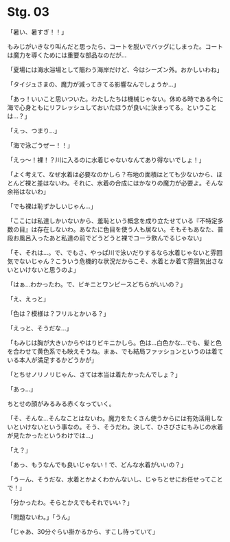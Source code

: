 # Stg. 03

「暑い、暑すぎ！！」

もみじがいきなり叫んだと思ったら、コートを脱いでバッグにしまった。コートは魔力を導くためには重要な部品なのだが…

「夏場には海水浴場として賑わう海岸だけど、今はシーズン外。おかしいわね」

「タイジュさまの、魔力が減ってきてる影響なんでしょうか…」

「あっ！いいこと思いついた。わたしたちは機械じゃない。休める時である今に海で心身ともにリフレッシュしておいたほうが良いに決まってる。ということは…？」

「えっ、つまり…」

「海で泳ごうぜー！！」

「えっ～！裸！？川に入るのに水着じゃないなんてあり得ないでしょ！」

「よく考えて、なぜ水着は必要なのかしら？布地の面積はとても少ないから、ほとんど裸と差はないわ。それに、水着の合成にはかなりの魔力が必要よ。そんな余裕はないわ」

「でも裸は恥ずかしいじゃん…」

「ここには私達しかいないから、羞恥という概念を成り立たせている『不特定多数の目』は存在しないわ。あなたに色目を使う人も居ない。そもそもあなた、普段お風呂入ったあと私達の前でどうどうと裸でコーラ飲んでるじゃない」

「そ、それは…。で、でもさ、やっぱ川で泳いだりするなら水着じゃないと雰囲気でないじゃん？こういう危機的な状況だからこそ、水着とか着て雰囲気出さないといけないと思うのよ」

「はぁ…わかったわ。で、ビキニとワンピースどちらがいいの？」

「え、えっと」

「色は？模様は？フリルとかいる？」

「えっと、そうだな…」

「もみじは胸が大きいからやはりビキニかしら。色は…白色かな…でも、髪と色を合わせて黄色系でも映えそうね。まぁ、でも結局ファッションというのは着ている本人が満足するかどうかが」

「とちせノリノリじゃん、さては本当は着たかったんでしょ？」

「あっ…」

ちとせの顔がみるみる赤くなっていく。

「そ、そんな…そんなことはないわ。魔力をたくさん使うからには有効活用しないといけないという事なの。そう、そうだわ。決して、ひさびさにもみじの水着が見たかったというわけでは…」

「え？」

「あっ、もうなんでも良いじゃない！で、どんな水着がいいの？」

「うーん、そうだな、水着とかよくわかんないし、じゃちとせにお任せってことで！」

「分かったわ。そらとかえでもそれでいい？」

「問題ないわ。」「うん」

「じゃあ、30分ぐらい掛かるから、すこし待っていて」
